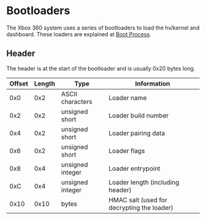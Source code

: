 # Bootloaders

The Xbox 360 system uses a series of bootloaders to load the hv/kernel
and dashboard. These loaders are explained at [Boot Process](Boot_Process.md).

## Header

The header is at the start of the bootloader and is usually 0x20 bytes
long.

| Offset | Length | Type             | Information                                |
| ------ | ------ | ---------------- | ------------------------------------------ |
| 0x0    | 0x2    | ASCII characters | Loader name                                |
| 0x2    | 0x2    | unsigned short   | Loader build number                        |
| 0x4    | 0x2    | unsigned short   | Loader pairing data                        |
| 0x6    | 0x2    | unsigned short   | Loader flags                               |
| 0x8    | 0x4    | unsigned integer | Loader entrypoint                          |
| 0xC    | 0x4    | unsigned integer | Loader length (including header)           |
| 0x10   | 0x10   | bytes            | HMAC salt (used for decrypting the loader) |
